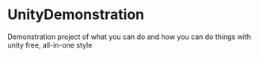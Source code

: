 UnityDemonstration
==================

Demonstration project of what you can do and how you can do things with unity free, all-in-one style

